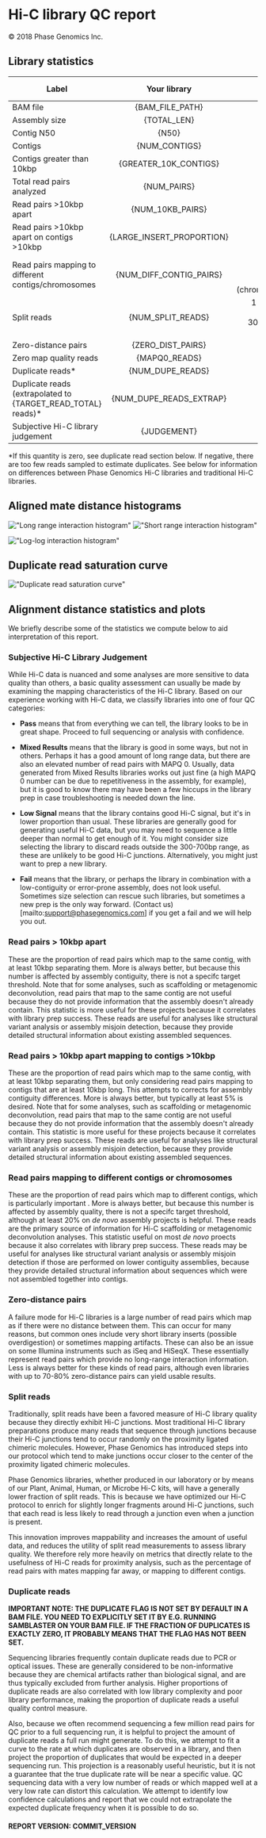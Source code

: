 # Hi-C library QC report

&copy; 2018 Phase Genomics Inc.

## Library statistics
<center>

| Label                                                           | Your library          | Expected values                               |
|-----------------------------------------------------------------|:---------------------:|----------------------------------------------:|
| BAM file                                                        | {BAM_FILE_PATH}         | N/A                                           |
| Assembly size                                                   | {TOTAL_LEN}             | N/A                                           |
| Contig N50                                                      | {N50}                   | N/A                                           |
| Contigs                                               | {NUM_CONTIGS}           | N/A                                           |
| Contigs greater than 10kbp                             | {GREATER_10K_CONTIGS}   | N/A                                           |
| Total read pairs analyzed                                   | {NUM_PAIRS}             | N/A                                           |
| Read pairs >10kbp apart                              | {NUM_10KB_PAIRS}        | 1-15%                                    |
| Read pairs >10kbp apart on contigs >10kbp    | {LARGE_INSERT_PROPORTION} | 1-15%                                   |
| Read pairs mapping to different contigs/chromosomes | {NUM_DIFF_CONTIG_PAIRS} | 10-60% (contigs)<br>1-20% (chromosomes)      |
| Split reads                                         | {NUM_SPLIT_READS}       | 1-10% (PG libraries)<br> 30%+ (other libraries) |
| Zero-distance pairs                                 | {ZERO_DIST_PAIRS}       | 0-20%                                        |
| Zero map quality reads                         | {MAPQ0_READS}           | 0-10%                                        |
| Duplicate reads*                                    | {NUM_DUPE_READS}        | 0-10%                                        |
| Duplicate reads (extrapolated to {TARGET_READ_TOTAL} reads)* | {NUM_DUPE_READS_EXTRAP} | 0-50%                               |
| Subjective Hi-C library judgement                           | {JUDGEMENT}             | see below           |
</center>

*If this quantity is zero, see duplicate read section below. If negative, there are too few reads sampled to estimate duplicates.
See below for information on differences between Phase Genomics Hi-C libraries and traditional Hi-C libraries.

## Aligned mate distance histograms

!["Long range interaction histogram"]({PATH_TO_LONG_HIST})
!["Short range interaction histogram"]({PATH_TO_SHORT_HIST})

!["Log-log interaction histogram"]({PATH_TO_LOG_LOG_HIST})

## Duplicate read saturation curve

!["Duplicate read saturation curve"]({PATH_TO_DUP_SAT})

## Alignment distance statistics and plots
We briefly describe some of the statistics we compute below to aid interpretation of this report.

### Subjective Hi-C Library Judgement
While Hi-C data is nuanced and some analyses are more sensitive to data quality than others,  a basic quality assessment can usually be made by examining the mapping characteristics of the Hi-C library. Based on our experience working with Hi-C data, we classify libraries into one of four QC categories:

- **Pass** means that from everything we can tell, the library looks to be in great shape. Proceed to full sequencing or analysis with confidence.

- **Mixed Results** means that the library is good in some ways, but not in others. Perhaps it has a good amount of long range data, but there are also an elevated number of read pairs with MAPQ 0. Usually, data generated from Mixed Results libraries works out just fine (a high MAPQ 0 number can be due to repetitiveness in the assembly, for example), but it is good to know there may have been a few hiccups in the library prep in case troubleshooting is needed down the line.

- **Low Signal** means that the library contains good Hi-C signal, but it's in lower proportion than usual. These libraries are generally good for generating useful Hi-C data, but you may need to sequence a little deeper than normal to get enough of it. You might consider size selecting the library to discard reads outside the 300-700bp range, as these are unlikely to be good Hi-C junctions. Alternatively, you might just want to prep a new library.

- **Fail** means that the library, or perhaps the library in combination with a low-contiguity or error-prone assembly, does not look useful. Sometimes size selection can rescue such libraries, but sometimes a new prep is the only way forward. (Contact us)[mailto:support@phasegenomics.com] if you get a fail and we will help you out.

### Read pairs > 10kbp apart
These are the proportion of read pairs which map to the same contig, with at least 10kbp separating them. More is always better, but because this number is affected by assembly contiguity, there is not a specifc target threshold. Note that for some analyses, such as scaffolding or metagenomic deconvolution, read pairs that map to the same contig are not useful because they do not provide information that the assembly doesn't already contain. This statistic is more useful for these projects because it correlates with library prep success. These reads are useful for analyses like structural variant analysis or assembly misjoin detection, because they provide detailed structural information about existing assembled sequences.

### Read pairs > 10kbp apart mapping to contigs >10kbp
These are the proportion of read pairs which map to the same contig, with at least 10kbp separating them, but only considering read pairs mapping to contigs that are at least 10kbp long. This attempts to corrects for assembly contiguity differences. More is always better, but typically at least 5% is desired. Note that for some analyses, such as scaffolding or metagenomic deconvolution, read pairs that map to the same contig are not useful because they do not provide information that the assembly doesn't already contain. This statistic is more useful for these projects because it correlates with library prep success. These reads are useful for analyses like structural variant analysis or assembly misjoin detection, because they provide detailed structural information about existing assembled sequences.


### Read pairs mapping to different contigs or chromosomes
These are the proportion of read pairs which map to different contigs, which is particularly important . More is always better, but because this number is affected by assembly quality, there is not a specifc target threshold, although at least 20% on *de novo* assembly projects is helpful. These reads are the primary source of information for Hi-C scaffolding or metagenomic deconvolution analyses. This statistic useful on most *de novo* proects because it also correlates with library prep success. These reads may be useful for analyses like structural variant analysis or assembly misjoin detection if those are performed on lower contiguity assemblies, because they provide detailed structural information about sequences which were not assembled together into contigs.


### Zero-distance pairs
A failure mode for Hi-C libraries is a large number of read pairs which map as if there were no distance between them. This can occur for many reasons, but common ones include very short library inserts (possible overdigestion) or sometimes mapping artifacts. These can also be an issue on some Illumina instruments such as iSeq and HiSeqX. These essentially represent read pairs which provide no long-range interaction information. Less is always better for these kinds of read pairs, although even libraries with up to 70-80% zero-distance pairs can yield usable results.


### Split reads
Traditionally, split reads have been a favored measure of Hi-C library quality because they directly exhibit Hi-C junctions. Most traditional Hi-C library preparations produce many reads that sequence through junctions because their Hi-C junctions tend to occur randomly on the proximity ligated chimeric molecules. However, Phase Genomics has introduced steps into our protocol which tend to make junctions occur closer to the center of the proximity ligated chimeric molecules.  

Phase Genomics libraries, whether produced in our laboratory or by means of our Plant, Animal, Human, or Microbe Hi-C kits, will have a generally lower fraction of split reads. This is because we have optimized our Hi-C protocol to enrich for slightly longer fragments around Hi-C junctions, such that each read is less likely to read through a junction even when a junction is present.

This innovation improves mappability and increases the amount of useful data, and reduces the utility of split read measurements to assess library quality. We therefore rely more heavily on metrics that directly relate to the usefulness of Hi-C reads for proximity analysis, such as the percentage of read pairs with mates mapping far away, or mapping to different contigs.

### Duplicate reads
**IMPORTANT NOTE: THE DUPLICATE FLAG IS NOT SET BY DEFAULT IN A BAM FILE. YOU NEED TO EXPLICITLY SET IT BY E.G. RUNNING SAMBLASTER ON YOUR BAM FILE. IF THE FRACTION OF DUPLICATES IS EXACTLY ZERO, IT PROBABLY MEANS THAT THE FLAG HAS NOT BEEN SET.**

Sequencing libraries frequently contain duplicate reads due to PCR or optical issues. These are generally considered to be non-informative because they are chemical artifacts rather than biological signal, and are thus typically excluded from further analysis. Higher proportions of duplicate reads are also correlated with low library complexity and poor library performance, making the proportion of duplicate reads a useful quality control measure.

Also, because we often recommend sequencing a few million read pairs for QC prior to a full sequencing run, it is helpful to project the amount of duplicate reads a full run might generate. To do this, we attempt to fit a curve to the rate at which duplicates are observed in a library, and then project the proportion of duplicates that would be expected in a deeper sequencing run. This projection is a reasonably useful heuristic, but it is not a guarantee that the true duplicate rate will be near a specific value. QC sequencing data with a very low number of reads or which mapped well at a very low rate can distort this calculation. We attempt to identify low confidence calculations and report that we could not extrapolate the expected duplicate frequency when it is possible to do so. 
<br>
<h4 class="centered">
REPORT VERSION: COMMIT_VERSION
</h4>

